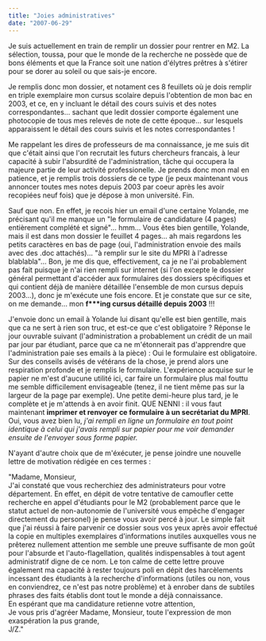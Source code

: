 ```yaml
---
title: "Joies administratives"
date: "2007-06-29"
---
```


Je suis actuellement en train de remplir un dossier pour rentrer en M2. La sélection, toussa, pour que le monde de la recherche ne possède que de bons éléments et que la France soit une nation d'élytres prêtres à s'étirer pour se dorer au soleil ou que sais-je encore.

Je remplis donc mon dossier, et notament ces 8 feuillets où je dois remplir en triple exemplaire mon cursus scolaire depuis l'obtention de mon bac en 2003, et ce, en y incluant le détail des cours suivis et des notes correspondantes... sachant que ledit dossier comporte également une photocopie de tous mes relevés de note de cette époque... sur lesquels apparaissent le détail des cours suivis et les notes correspondantes !

Me rappelant les dires de professeurs de ma connaissance, je me suis dit que c'était ainsi que l'on recrutait les futurs chercheurs francais, à leur capacité à subir l'absurdité de l'administration, tâche qui occupera la majeure partie de leur activité professionelle. Je prends donc mon mal en patience, et je remplis trois dossiers de ce type (je peux maintenant vous annoncer toutes mes notes depuis 2003 par coeur après les avoir recopiées neuf fois) que je dépose à mon université. Fin.

Sauf que non. En effet, je recois hier un email d'une certaine Yolande, me précisant qu'il me manque un "le formulaire de candidature (4 pages) entièrement complété et signé"... hmm... Vous êtes bien gentille, Yolande, mais il est dans mon dossier le feuillet 4 pages... ah mais regardons les petits caractères en bas de page (oui, l'administration envoie des mails avec des .doc attachés)... "à remplir sur le site du MPRI à l'adresse blablabla"... Bon, je me dis que, effectivement, ca je ne l'ai probablement pas fait puisque je n'ai rien rempli sur internet (si l'on excepte le dossier général permettant d'accéder aux formulaires des dossiers spécifiques et qui contient déjà de manière détaillée l'ensemble de mon cursus depuis 2003...), donc je m'exécute une fois encore. Et je constate que sur ce site, on me demande... mon **f\*\*\*ing cursus détaillé depuis 2003** !!!

J'envoie donc un email à Yolande lui disant qu'elle est bien gentille, mais que ca ne sert à rien son truc, et est-ce que c'est obligatoire ? Réponse le jour ouvrable suivant (l'administration a probablement un crédit de un mail par jour par étudiant, parce que ca ne m'étonnerait pas d'apprendre que l'administration paie ses emails à la pièce) : Oui le formulaire est obligatoire. Sur des conseils avisés de vétérans de la chose, je prend alors une respiration profonde et je remplis le formulaire. L'expérience acquise sur le papier ne m'est d'aucune utilité ici, car faire un formulaire plus mal fouttu me semble difficilement envisageable (tenez, il ne tient même pas sur la largeur de la page par exemple). Une petite demi-heure plus tard, je le complète et je m'attends à en avoir finit. QUE NENNI : il vous faut maintenant **imprimer et renvoyer ce formulaire à un secrétariat du MPRI**. Oui, vous avez bien lu, _j'ai rempli en ligne un formulaire en tout point identique à celui qui j'avais rempli sur papier pour me voir demander ensuite de l'envoyer sous forme papier._

N'ayant d'autre choix que de m'éxécuter, je pense joindre une nouvelle lettre de motivation rédigée en ces termes :

"Madame, Monsieur,  
J'ai constaté que vous recherchiez des administrateurs pour votre département. En effet, en dépit de votre tentative de camoufler cette recherche en appel d'étudiants pour le M2 (probablement parce que le statut actuel de non-autonomie de l'université vous empêche d'engager directement du personel) je pense vous avoir percé à jour. Le simple fait que j'ai réussi à faire parvenir ce dossier sous vos yeux après avoir effectué la copie en multiples exemplaires d'informations inutiles auxquelles vous ne prêterez nullement attention me semble une preuve suffisante de mon goût pour l'absurde et l'auto-flagellation, qualités indispensables à tout agent administratif digne de ce nom. Le ton calme de cette lettre prouve également ma capacité à rester toujours poli en dépit des harcèlements incessant des étudiants à la recherche d'informations (utiles ou non, vous en conviendrez, ce n'est pas notre problème) et à enrober dans de subtiles phrases des faits établis dont tout le monde a déjà connaissance.  
En espérant que ma candidature retienne votre attention,  
Je vous pris d'agréer Madame, Monsieur, toute l'expression de mon exaspération la pus grande,  
J/Z."
